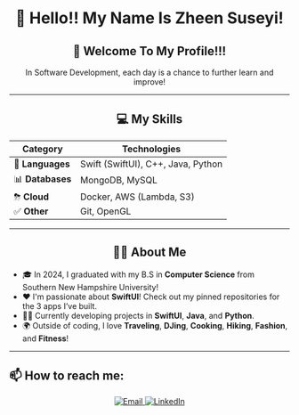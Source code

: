 <div align="center">
  
  # 👋 Hello!! My Name Is Zheen Suseyi!  
  
  ## 🤩 Welcome To My Profile!!!  

 In Software Development, each day is a chance to further learn and improve!  

  ---
  
  ## 💻 My Skills
  
  | **Category**  | **Technologies**                     |
  | ------------- | ------------------------------------ |
  | 📖 **Languages** | Swift (SwiftUI), C++, Java, Python |
  | 📊 **Databases** | MongoDB, MySQL                     |
  | ⛈ **Cloud**    | Docker, AWS (Lambda, S3)            |
  | ✅ **Other**    | Git, OpenGL                              |
  
  ---
  
  ## 🙋‍♂️ About Me
  
</div>

- 🎓 In 2024, I graduated with my B.S in **Computer Science** from Southern New Hampshire University!
- ❤️ I'm passionate about **SwiftUI**! Check out my pinned repositories for the 3 apps I’ve built.
- 👨‍💻 Currently developing projects in **SwiftUI**, **Java**, and **Python**.
- 🌍 Outside of coding, I love **Traveling**, **DJing**, **Cooking**, **Hiking**, **Fashion**, and **Fitness**!

---

## 📫 How to reach me:
  
<div align="center">
  <a href="mailto:suseyihzheen@gmail.com">
    <img src="https://img.shields.io/badge/Email-D14836?style=for-the-badge&logo=gmail&logoColor=white" alt="Email">
  </a>
  <a href="https://www.linkedin.com/in/zheen-s-430214255/">
    <img src="https://img.shields.io/badge/LinkedIn-0077B5?style=for-the-badge&logo=linkedin&logoColor=white" alt="LinkedIn">
  </a>
</div>
